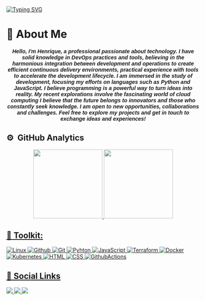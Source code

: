 [![Typing SVG](https://readme-typing-svg.demolab.com?font=Fira+Code&weight=700&size=24&pause=1000&random=false&width=435&lines=Welcome+to+my+profile)](https://git.io/typing-svg)

# 🌠 About Me
<h5 align="center"><font face="Arial">
Hello, I'm <strong>Henrique</strong>, a professional passionate about technology. I have solid knowledge in DevOps practices and tools, believing in the harmonious integration between development and operations to create efficient continuous delivery environments, practical experience with tools to accelerate the development lifecycle. I am immersed in the study of development, focusing my efforts on languages ​​such as Python and JavaScript. I believe programming is a powerful way to turn ideas into reality. My recent explorations involve the fascinating world of cloud computing
I believe that the future belongs to innovators and those who constantly seek knowledge. I am open to new opportunities, collaborations and challenges. Feel free to explore my projects and get in touch to exchange ideas and experiences!</strong></font></h5>

## ⚙️ &nbsp;GitHub Analytics
<div align="center">
  <a href="https://github.com/n0vaesz">
  <img height="180em" src="https://github-readme-stats-sigma-five.vercel.app/api?username=n0vaesz&show_icons=true&theme=dark&count_private=true"/>
  <img height="180em" src="https://github-readme-stats-sigma-five.vercel.app/api/top-langs/?username=n0vaesz&layout=compact&langs_count=7&theme=dark"/>
</div>


## 🧰 Toolkit:

![Linux](https://img.shields.io/badge/-linux-010101?style=for-the-badge&logo=linux&Color=black)
![Github](https://img.shields.io/badge/-github-010101?style=for-the-badge&logo=github&Color=black)
![Git](https://img.shields.io/badge/-git-010101?style=for-the-badge&logo=git&Color=black)
![Pyhton](https://img.shields.io/badge/-Python-010101?style=for-the-badge&logo=python&Color=black)
![JavaScript](https://img.shields.io/badge/-javascript-010101?style=for-the-badge&logo=javascript&Color=black)
![Terraform](https://img.shields.io/badge/-Terraform-010101?style=for-the-badge&logo=terraform&Color=black)
![Docker](https://img.shields.io/badge/-Docker-010101?style=for-the-badge&logo=docker&Color=black)
![Kubernetes](https://img.shields.io/badge/-kubernetes-010101?style=for-the-badge&logo=kubernetes&Color=black)
![HTML](https://img.shields.io/badge/-html-010101?style=for-the-badge&logo=html5&Color=black)
![CSS](https://img.shields.io/badge/-css-010101?style=for-the-badge&logo=css3&Color=black)
![GithubActions](https://img.shields.io/badge/-github%20actions-010101?style=for-the-badge&logo=githubactions&Color=black)


## 🔗 Social Links
  <div> 
  <a href="https://www.instagram.com/n0vaesz/" target="_blank">
    <img src="https://img.shields.io/badge/-Instagram-%23E4405F?style=for-the-badge&logo=instagram&logoColor=white" target="_blank" />
  </a>

  <a href="https://www.linkedin.com/in/henrique-novaes-b805b4225" target="_blank">
    <img src="https://img.shields.io/badge/-LinkedIn-%230077B5?style=for-the-badge&logo=linkedin&logoColor=white" target="_blank" />
  </a> 

  <a href="https://web.whatsapp.com/send?l=en&phone=+55 11995299898" target="_blank">
    <img src="https://img.shields.io/badge/WhatsApp-25D366?style=for-the-badge&logo=whatsapp&logoColor=white" target="_blank" />
  </a>
</div>
